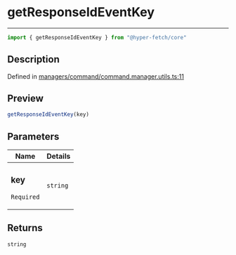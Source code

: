 

# getResponseIdEventKey

<div class="api-docs__separator" data-reactroot="">

---

</div><div class="api-docs__import" data-reactroot="">

```ts
import { getResponseIdEventKey } from "@hyper-fetch/core"
```

</div><div class="api-docs__section">

## Description

</div><div class="api-docs__description"><span class="api-docs__do-not-parse">



</span></div><p class="api-docs__definition">

Defined in [managers/command/command.manager.utils.ts:11](https://github.com/BetterTyped/hyper-fetch/blob/6c3eaa91/packages/core/src/managers/command/command.manager.utils.ts#L11)

</p><div class="api-docs__section">

## Preview

</div><div class="api-docs__preview fn">

```ts
getResponseIdEventKey(key)
```

</div><div class="api-docs__section">

## Parameters

</div><div class="api-docs__parameters"><table><thead><tr><th>Name</th><th>Details</th></tr></thead><tbody><tr param-data="key"><td class="api-docs__param-name required">

### key 

`Required`

</td><td class="api-docs__param-type">

`string`

</td></tr></tbody></table></div><div class="api-docs__section">

## Returns

</div><div class="api-docs__returns">

```ts
string
```

</div>